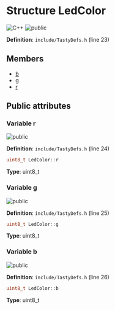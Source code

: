 <a id="struct_led_color"></a>
# Structure LedColor

![][C++]
![][public]

**Definition**: `include/TastyDefs.h` (line 23)





## Members

* [b](struct_led_color.md#struct_led_color_1a3e9a3d5146e0fd245198bbe15736b9c2)
* [g](struct_led_color.md#struct_led_color_1a7865e7ea907b705cc4eff661595e4829)
* [r](struct_led_color.md#struct_led_color_1af7fdc7ce91891f430753a3895c50ea23)

## Public attributes

<a id="struct_led_color_1af7fdc7ce91891f430753a3895c50ea23"></a>
### Variable r

![][public]

**Definition**: `include/TastyDefs.h` (line 24)

```cpp
uint8_t LedColor::r
```







**Type**: uint8_t



<a id="struct_led_color_1a7865e7ea907b705cc4eff661595e4829"></a>
### Variable g

![][public]

**Definition**: `include/TastyDefs.h` (line 25)

```cpp
uint8_t LedColor::g
```







**Type**: uint8_t



<a id="struct_led_color_1a3e9a3d5146e0fd245198bbe15736b9c2"></a>
### Variable b

![][public]

**Definition**: `include/TastyDefs.h` (line 26)

```cpp
uint8_t LedColor::b
```







**Type**: uint8_t



[public]: https://img.shields.io/badge/-public-brightgreen (public)
[C++]: https://img.shields.io/badge/language-C%2B%2B-blue (C++)